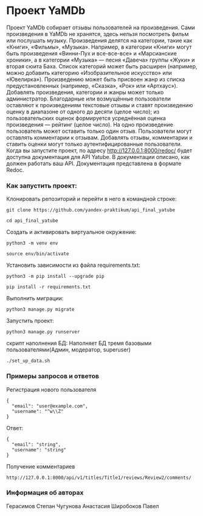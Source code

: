 # Проект YaMDb

Проект YaMDb собирает отзывы пользователей на произведения. Сами произведения в YaMDb не хранятся, здесь нельзя посмотреть фильм или послушать музыку.
Произведения делятся на категории, такие как «Книги», «Фильмы», «Музыка». Например, в категории «Книги» могут быть произведения «Винни-Пух и все-все-все» и «Марсианские хроники», а в категории «Музыка» — песня «Давеча» группы «Жуки» и вторая сюита Баха. Список категорий может быть расширен (например, можно добавить категорию «Изобразительное искусство» или «Ювелирка»). 
Произведению может быть присвоен жанр из списка предустановленных (например, «Сказка», «Рок» или «Артхаус»). 
Добавлять произведения, категории и жанры может только администратор.
Благодарные или возмущённые пользователи оставляют к произведениям текстовые отзывы и ставят произведению оценку в диапазоне от одного до десяти (целое число); из пользовательских оценок формируется усреднённая оценка произведения — рейтинг (целое число). На одно произведение пользователь может оставить только один отзыв.
Пользователи могут оставлять комментарии к отзывам.
Добавлять отзывы, комментарии и ставить оценки могут только аутентифицированные пользователи.
Когда вы запустите проект, по адресу  http://127.0.0.1:8000/redoc/ будет доступна документация для API Yatube. В документации описано, как должен работать ваш API. Документация представлена в формате Redoc.

### Как запустить проект:

Клонировать репозиторий и перейти в него в командной строке:

```
git clone https://github.com/yandex-praktikum/api_final_yatube
```

```
cd api_final_yatube
```

Cоздать и активировать виртуальное окружение:

```
python3 -m venv env
```

```
source env/bin/activate
```

Установить зависимости из файла requirements.txt:

```
python3 -m pip install --upgrade pip
```

```
pip install -r requirements.txt
```

Выполнить миграции:

```
python3 manage.py migrate
```

Запустить проект:

```
python3 manage.py runserver
```
скрипт наполнения БД:
Наполняет БД тремя базовыми пользователями(Админ, модератор, superuser)
```
./set_up_data.sh
```
### Примеры запросов и ответов
Регистрация нового пользователя
```
{
  "email": "user@example.com",
  "username": "^w\\Z"
}
```
Ответ:
```
{
  "email": "string",
  "username": "string"
}
```
Получение комментариев
```
http://127.0.0.1:8000/api/v1/titles/Title1/reviews/Review2/comments/
```
### Информация об авторах
Герасимов Степан
Чугунова Анастасия
Широбоков Павел
